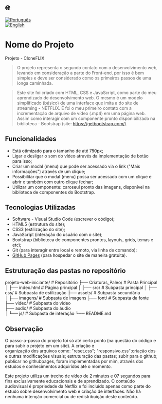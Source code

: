 ## 🌐
[![Português](https://img.shields.io/badge/-Português-green)](README.md)  
[![English](https://img.shields.io/badge/-English-blue)](README_en.md)

# Nome do Projeto

Projeto - CloneFLIX

> O projeto representa o segundo contato com o desenvolvimento web, levando em consideração a parte do Front-end, por isso é bem simples
e deve ser considerado como os primeiros passos de uma longa caminhada.

> Este site foi criado com HTML, CSS e JavaScript, como parte do meu aprendizado de desenvolvimento web.
> O mesmo é um modelo simplificado (básico) de uma interface que imita a do site de streaming - NETFLIX. E foi o meu primeiro contato
com a incrementação de arquivo de vídeo (.mp4) em uma página web. Assim como interagir com um componente pronto disponibilizado na
biblioteca - Bootstrap (site: https://getbootstrap.com/).

## Funcionalidades

- Está otimizado para o tamanho de até 750px;
- Ligar e desligar o som do vídeo através da implementação de botão para isso;
- Criar um modal (menu) que pode ser acessado via o link ("Mais informações") através de um clique;
- Possibilitar que o modal (menu) possa ser acessado com um clique e abrir e também com outro clique fechar;
- Utilizar um componente: caroseul pronto das imagens, disponível na biblioteca de componentes do Bootstrap.

## Tecnologias Utilizadas

- Software - Visual Studio Code (escrever o código);
- HTML5 (estrutura do site);
- CSS3 (estilização do site);
- JavaScript (interação do usuário com o site);
- Bootstrap (biblioteca de componentes prontos, layouts, grids, temas e etc);
- Git (para interagir entre local e remoto, via linha de comando);
- [GitHub Pages](https://pages.github.com/) (para hospedar o site de maneira gratuita).

## Estruturação das pastas no repositório

projeto-web-iniciante/        # Repositório
├── Criaturas_Paleo/          # Pasta Principal
│   ├── index.html            # Página principal
│   ├── src/                  # Subpasta principal
│       ├── css/              # Subpasta de estilização
        ├── assets/           # Subpasta secundária           
│           ├── imagens/      # Subpasta de imagens
            ├── font/         # Subpasta da fonte
            ├── video/        # Subpasta do vídeo  
            ├── audio/        # Subpasta do áudio                             
│       └── js/               # Subpasta de interação
└── README.md

## Observação

O passo-a-passo do projeto foi só até certo ponto (na questão do código e para subir o projeto em um site). A criação e  
organização dos arquivos como: "reset.css"; "responsivo.css";criação dos <span> e outras modificações visuais; 
estruturação das pastas; subir para o github; publicar no githubpages, foram implementadas por mim, através dos estudos e conhecimentos
adquiridos até o momento.

Este projeto utiliza um trecho de vídeo de 2 minutos e 07 segundos para fins exclusivamente educacionais e de aprendizado. 
O conteúdo audiovisual é propriedade da Netflix e foi incluído apenas como parte do estudo sobre desenvolvimento web e criação 
de interfaces. Não há nenhuma intenção comercial ou de redistribuição deste conteúdo.

